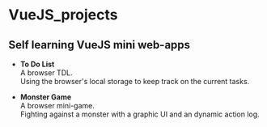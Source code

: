 # VueJS_projects
<h2>Self learning VueJS mini web-apps</h2>
<ul>
  <li>
    <p><strong>To Do List</strong> <br>A browser TDL. <br> Using the browser's local storage to keep track on the current tasks.</p>
  </li>
  <li>
      <p><strong>Monster Game</strong> <br>A browser mini-game. <br> Fighting against a monster with a graphic UI and an dynamic action log.</p>
  </li>
</ul>
